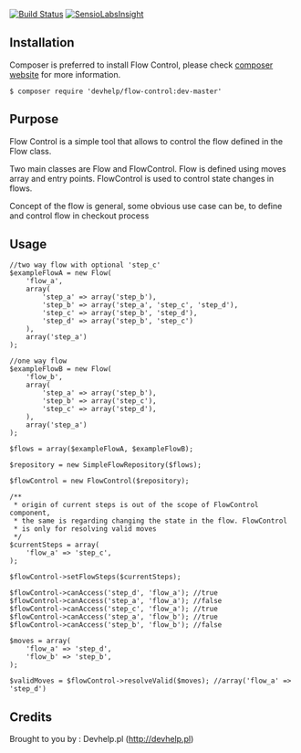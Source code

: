 [![Build Status](https://travis-ci.org/devhelp/flow-control.png)](https://travis-ci.org/devhelp/flow-control) [![SensioLabsInsight](https://insight.sensiolabs.com/projects/f201687c-8951-4ea9-9fce-aed0a4d2046a/mini.png)](https://insight.sensiolabs.com/projects/f201687c-8951-4ea9-9fce-aed0a4d2046a)

## Installation

Composer is preferred to install Flow Control, please check [composer website](http://getcomposer.org) for more information.

```
$ composer require 'devhelp/flow-control:dev-master'
```

## Purpose

Flow Control is a simple tool that allows to control the flow defined in the Flow class.

Two main classes are Flow and FlowControl. Flow is defined using moves array and entry points.
FlowControl is used to control state changes in flows.

Concept of the flow is general, some obvious use case can be, to define and control flow in checkout process

## Usage

```
//two way flow with optional 'step_c'
$exampleFlowA = new Flow(
    'flow_a',
    array(
        'step_a' => array('step_b'),
        'step_b' => array('step_a', 'step_c', 'step_d'),
        'step_c' => array('step_b', 'step_d'),
        'step_d' => array('step_b', 'step_c')
    ),
    array('step_a')
);

//one way flow
$exampleFlowB = new Flow(
    'flow_b',
    array(
        'step_a' => array('step_b'),
        'step_b' => array('step_c'),
        'step_c' => array('step_d'),
    ),
    array('step_a')
);

$flows = array($exampleFlowA, $exampleFlowB);

$repository = new SimpleFlowRepository($flows);

$flowControl = new FlowControl($repository);

/**
 * origin of current steps is out of the scope of FlowControl component,
 * the same is regarding changing the state in the flow. FlowControl
 * is only for resolving valid moves
 */
$currentSteps = array(
    'flow_a' => 'step_c',
);

$flowControl->setFlowSteps($currentSteps);

$flowControl->canAccess('step_d', 'flow_a'); //true
$flowControl->canAccess('step_a', 'flow_a'); //false
$flowControl->canAccess('step_c', 'flow_a'); //true
$flowControl->canAccess('step_a', 'flow_b'); //true
$flowControl->canAccess('step_b', 'flow_b'); //false

$moves = array(
    'flow_a' => 'step_d',
    'flow_b' => 'step_b',
);

$validMoves = $flowControl->resolveValid($moves); //array('flow_a' => 'step_d')
```

## Credits

Brought to you by : Devhelp.pl (http://devhelp.pl)
